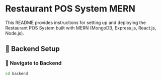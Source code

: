 # Restaurant POS System MERN

This README provides instructions for setting up and deploying the Restaurant POS System built with MERN (MongoDB, Express.js, React.js, Node.js).

## 🔧 Backend Setup

### 📁 Navigate to Backend

```bash
cd backend
